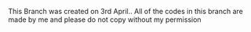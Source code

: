 This Branch was created on 3rd April.. All of the codes in this branch are made by me and please do not copy without my permission

